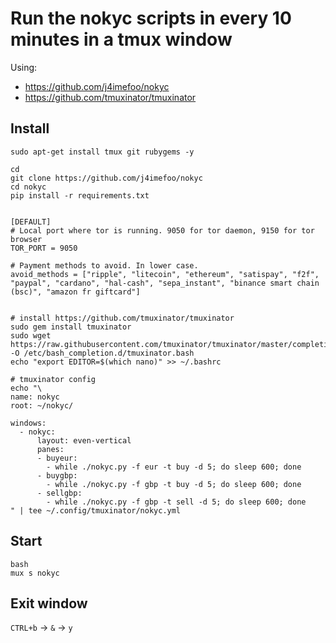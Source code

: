 # Run the nokyc scripts in every 10 minutes in a tmux window

Using:
* https://github.com/j4imefoo/nokyc
* https://github.com/tmuxinator/tmuxinator


## Install
```
sudo apt-get install tmux git rubygems -y

cd
git clone https://github.com/j4imefoo/nokyc
cd nokyc
pip install -r requirements.txt


[DEFAULT]
# Local port where tor is running. 9050 for tor daemon, 9150 for tor browser
TOR_PORT = 9050

# Payment methods to avoid. In lower case.
avoid_methods = ["ripple", "litecoin", "ethereum", "satispay", "f2f", "paypal", "cardano", "hal-cash", "sepa_instant", "binance smart chain (bsc)", "amazon fr giftcard"]


# install https://github.com/tmuxinator/tmuxinator
sudo gem install tmuxinator
sudo wget https://raw.githubusercontent.com/tmuxinator/tmuxinator/master/completion/tmuxinator.bash -O /etc/bash_completion.d/tmuxinator.bash
echo "export EDITOR=$(which nano)" >> ~/.bashrc

# tmuxinator config
echo "\
name: nokyc
root: ~/nokyc/

windows:
  - nokyc:
      layout: even-vertical
      panes:
      - buyeur:
        - while ./nokyc.py -f eur -t buy -d 5; do sleep 600; done
      - buygbp:
        - while ./nokyc.py -f gbp -t buy -d 5; do sleep 600; done
      - sellgbp:
        - while ./nokyc.py -f gbp -t sell -d 5; do sleep 600; done
" | tee ~/.config/tmuxinator/nokyc.yml
```

## Start
```
bash
mux s nokyc
```
## Exit window
`CTRL+b` -> `&` -> `y`
